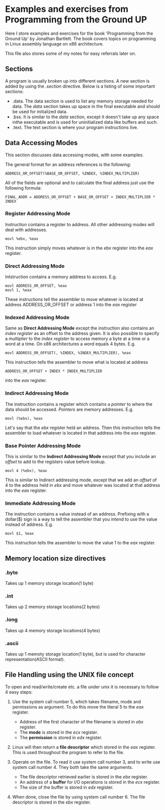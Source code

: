 Examples and exercises from Programming from the Ground UP
======

Here I store examples and exercises for the book 'Programming from the Ground 
Up' by Jonathan Bartlett. The book covers topics on programming in Linux 
assembly language on x86 architecture.

This file also stores some of my notes for easy referrals later on.

Sections
-----

A program is usually broken up into different sections. A new section is added
by using the *.section* directive. Below is a listing of some important
sections: 

*   .data. The data section is used to list any memory storage needed for data.
    The *data* section takes up space in the final executable and should be used
    for initialized data.
*   .bss. It is similar to the *data* section, except it doesn't take up any
    space inthe executable and is used for uninitialized data like buffers and
    such.
*   .text. The text section is where your program instructions live.

Data Accessing Modes 
-----

This section discusses data accessing modes, with some examples.

The general format for an address references is the following:

    ADDRESS_OR_OFFSET(%BASE_OR_OFFSET, %INDEX, %INDEX_MULTIPLIER)

All of the fields are optional and to calculate the final address just use the
following formula:

    FINAL_ADDR = ADDRESS_OR_OFFSET + BASE_OR_OFFSET + INDEX_MULTIPLIER * INDEX

### Register Addressing Mode

Instruction contains a register to address. All other addressing modes will deal
with addresses. 

    movl %ebx, %eax

This instruction simply moves whatever is in the *ebx* register into the *eax*
register.

### Direct Addressing Mode

Intstruction contains a memory address to access. E.g.

    movl ADDRESS_OR_OFFSET, %eax
    movl 1, %eax

These instructions tell the assembler to move whatever is located at address
ADDRESS\_OR\_OFFSET or address 1 into the *eax* register

### Indexed Addressing Mode

Same as **Direct Addressing Mode** except the instruction also contains an
*index register* as an offset to the address given. It is also possible to
specify a *multiplier* to the *index register* to access memory a byte at a
time or a word at a time. On x86 architectures a *word* equals 4 bytes. E.g.

    movl ADDRESS_OR_OFFSET(, %INDEX, %INDEX_MULTIPLIER), %eax

This instruction tells the assembler to move what is located at address 

    ADDRESS_OR_OFFSET + INDEX * INDEX_MULTIPLIER

into the *eax* register.

### Indirect Addressing Mode

The instruction contains a register which contains a *pointer* to where the 
data should be accessed. *Pointers* are memory addresses. E.g.

    movl (%ebx), %eax

Let's say that the *ebx* register held an address. Then this instruction tells
the assembler to load whatever is located in that address into the *eax*
register.

### Base Pointer Addressing Mode

This is similar to the **Indirect Addressing Mode** except that you include an
*offset* to add to the registers value before lookup.

    movl 4 (%ebx), %eax

This is similar to Indirect addressing mode, except that we add an *offset* of 4
to the address held in *ebx* and move whatever was located at that address into
the *eax* register.

### Immediate Addressing Mode

The instruction contains a value instead of an address. Prefixing with a
dollar($) sign is a way to tell the assembler that you intend to use the value
instead of address. E.g.

    movl $1, %eax

This instruction tells the assembler to move the value 1 to the *eax* register.

Memory location size directives
-----

### .byte

Takes up 1 memory storage location(1 byte)

### .int

Takes up 2 memory storage locations(2 bytes)


### .long

Takes up 4 memory storage locations(4 bytes)

### .ascii

Takes up 1 memoty storage location(1 byte), but is used for character
representation(ASCII format).

File Handling using the UNIX file concept
-----

To open and read/write/create etc. a file under unix it is necessary to follow 4
easy steps:

1.  Use the system call number 5, which takes filename, mode and permissions as
    argument. To do this move the literal 5 to the *eax* register.

    *   Address of the first character of the filename is stored in *ebx*
        register. 
    *   The **mode** is stored in the *ecx* register.
    *   The **permission** is stored in *edx* register. 
2.  Linux will then return a **file descriptor** which stored in the *eax*
    register. This is used throughout the program to refer to the file.
3.  Operate on the file. To read it use system call number 3, and to write use
    system call number 4. They both take the same arguments.

    *   The file descriptor retrieved earlier is stored in the *ebx* register. 
    *   An address of a **buffer** for I/O operations is stored in the *ecx*
        register. 
    *   The size of the buffer is stored in *edx* register.
4.  When done, close the file by using system call number 6. The file descriptor
    is stored in the *ebx* register.

